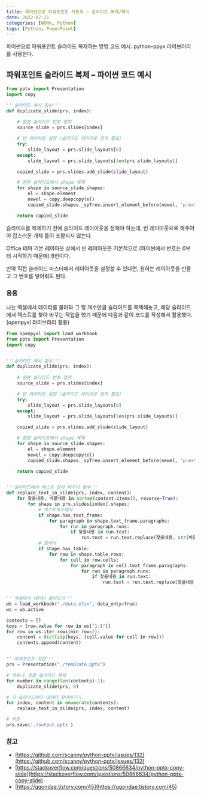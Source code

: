 ```yaml
---
title: 파이썬으로 파워포인트 자동화 – 슬라이드 복제/복사
date: 2022-07-21
categories: [WORK, Python]
tags: [Python, PowerPoint]
---
```


파이썬으로 파워포인트 슬라이드 복제하는 방법 코드 예시. python-ppyx 라이브러리를 사용한다.

## 파워포인트 슬라이드 복제 – 파이썬 코드 예시

```python
from pptx import Presentation
import copy

'''슬라이드 복사 함수'''
def duplicate_slide(prs, index):
    
    # 원본 슬라이드 번호 정의
    source_slide = prs.slides[index]

    # 빈 레이아웃 설정 (슬라이드 레이아웃 정의 필요)
    try:
        slide_layout = prs.slide_layouts[6]
    except:
        slide_layout = prs.slide_layouts[len(prs.slide_layouts)]

    copied_slide = prs.slides.add_slide(slide_layout)

    # 원본 슬라이드에서 shape 복제
    for shape in source_slide.shapes:
        el = shape.element
        newel = copy.deepcopy(el)
        copied_slide.shapes._spTree.insert_element_before(newel, 'p:extLst')

    return copied_slide
```

슬라이드를 복제하기 전에 슬라이드 레이아웃을 정해야 하는데, 빈 레이아웃으로 해주어야 잡스러운 개체 틀이 포함되지 않는다.

Office 테마 기본 레이아웃 상에서 빈 레이아웃은 기본적으로 (파이썬에서 번호는 0부터 시작하기 때문에) 6번이다.

만약 직접 슬라이드 마스터에서 레이아웃을 설정할 수 있다면, 원하는 레이아웃을 만들고 그 번호를 넣어줘도 된다.

### 응용

나는 엑셀에서 데이터를 불러와 그 행 개수만큼 슬라이드를 복제해놓고, 해당 슬라이드에서 텍스트를 찾아 바꾸는 작업을 했기 때문에 다음과 같이 코드를 작성해서 활용했다. (openpyxl 라이브러리 활용)

```python
from openpyxl import load_workbook
from pptx import Presentation
import copy


'''슬라이드 복사 함수'''
def duplicate_slide(prs, index):
    
    # 원본 슬라이드 번호 정의
    source_slide = prs.slides[index]

    # 빈 레이아웃 설정 (슬라이드 레이아웃 정의 필요)
    try:
        slide_layout = prs.slide_layouts[0]
    except:
        slide_layout = prs.slide_layouts[len(prs.slide_layouts)]

    copied_slide = prs.slides.add_slide(slide_layout)

    # 원본 슬라이드에서 shape 복제
    for shape in source_slide.shapes:
        el = shape.element
        newel = copy.deepcopy(el)
        copied_slide.shapes._spTree.insert_element_before(newel, 'p:extLst')

    return copied_slide


'''슬라이드에서 텍스트 찾아 바꾸기 함수'''
def replace_text_in_silde(prs, index, content):
    for 찾을내용, 바꿀내용 in sorted(content.items(), reverse=True):
        for shape in prs.slides[index].shapes:
            # 텍스트박스에서
            if shape.has_text_frame:
                for paragraph in shape.text_frame.paragraphs:
                    for run in paragraph.runs:
                        if 찾을내용 in run.text:
                            run.text = run.text.replace(찾을내용, str(바꿀내용))
            # 표에서
            if shape.has_table:
                for row in shape.table.rows:
                    for cell in row.cells:
                        for paragraph in cell.text_frame.paragraphs:
                            for run in paragraph.runs:
                                if 찾을내용 in run.text:
                                    run.text = run.text.replace(찾을내용, str(바꿀내용))


'''엑셀에서 데이터 불러오기'''
wb = load_workbook("./data.xlsx", data_only=True)
ws = wb.active

contents = []
keys = [row.value for row in ws["1:1"]]
for row in ws.iter_rows(min_row=2):
    content = dict(zip(keys, [cell.value for cell in row]))
    contents.append(content)


'''파워포인트 작업'''
prs = Presentation("./template.pptx")

# 개수-1 만큼 슬라이드 복제
for number in range(len(contents)-1):
    duplicate_slide(prs, 0)

# 각 슬라이드마다 데이터 찾아바꾸기 
for index, content in enumerate(contents):
    replace_text_in_silde(prs, index, content)

# 저장
prs.save('./output.pptx')
```

### 참고

- [https://github.com/scanny/python-pptx/issues/132](https://github.com/scanny/python-pptx/issues/132)
- [https://stackoverflow.com/questions/50866634/python-pptx-copy-slide](https://stackoverflow.com/questions/50866634/python-pptx-copy-slide)
- [https://ggondae.tistory.com/45](https://ggondae.tistory.com/45)

